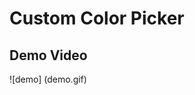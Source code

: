 Custom Color Picker
=============================================

Demo Video
------------
![demo] (demo.gif)
